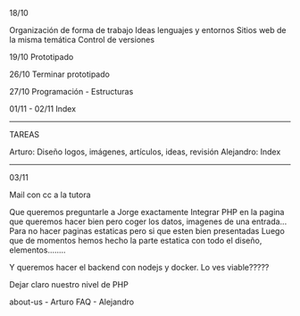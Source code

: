 18/10

Organización de forma de trabajo
Ideas lenguajes y entornos
Sitios web de la misma temática
Control de versiones

19/10
Prototipado

26/10
Terminar prototipado

27/10
Programación - Estructuras

01/11 - 02/11
Index


-----------------------------------

TAREAS

Arturo: Diseño logos, imágenes, artículos, ideas, revisión
Alejandro: Index



-----------------------------------

03/11

Mail con cc a la tutora

Que queremos preguntarle a Jorge exactamente
Integrar PHP en la pagina que queremos hacer bien pero coger los datos, imagenes de una entrada... Para no hacer paginas estaticas pero si que esten bien presentadas
Luego que de momentos hemos hecho la parte estatica con todo el diseño, elementos........ 

Y queremos hacer el backend con nodejs y docker. Lo ves viable?????

Dejar claro nuestro nivel de PHP

about-us - Arturo
FAQ - Alejandro

